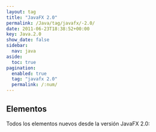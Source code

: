 ```yaml
---
layout: tag
title: "JavaFX 2.0"
permalink: /Java/tag/javafx/-2.0/
date: 2011-06-23T18:38:52+00:00
key: Java.2.0
show_date: false
sidebar:
  nav: java
aside:
  toc: true
pagination: 
  enabled: true
  tag: "javafx 2.0"
  permalink: /:num/    
---
```


<h2>Elementos</h2>
Todos los elementos nuevos desde la versión JavaFX 2.0: